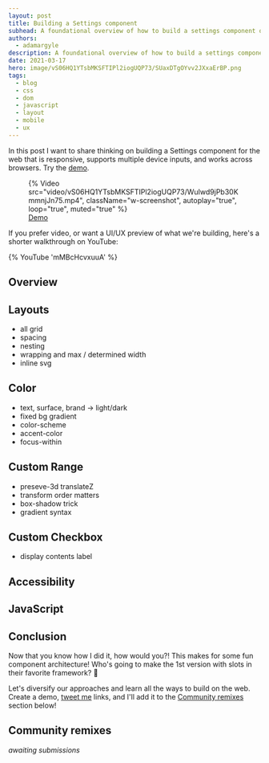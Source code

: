 ```yaml
---
layout: post
title: Building a Settings component
subhead: A foundational overview of how to build a settings component of sliders and checkboxes.
authors:
  - adamargyle
description: A foundational overview of how to build a settings component of sliders and checkboxes.
date: 2021-03-17
hero: image/vS06HQ1YTsbMKSFTIPl2iogUQP73/SUaxDTgOYvv2JXxaErBP.png
tags:
  - blog
  - css
  - dom
  - javascript
  - layout
  - mobile
  - ux
---
```


In this post I want to share thinking on building a Settings component for the web
that is responsive, supports multiple device inputs, and works across browsers.
Try the [demo](https://gui-challenges.web.app/settings/dist/).

<figure class="w-figure w-figure--fullbleed">
  {% Video 
    src="video/vS06HQ1YTsbMKSFTIPl2iogUQP73/WuIwd9jPb30KmmnjJn75.mp4",
    className="w-screenshot", 
    autoplay="true", 
    loop="true", 
    muted="true" 
  %}
  <figcaption class="w-figure">
    <a href="https://gui-challenges.web.app/settings/dist/">Demo</a>
  </figcaption>
</figure>

If you prefer video, or want a UI/UX preview of what we're building, 
here's a shorter walkthrough on YouTube:

{% YouTube 'mMBcHcvxuuA' %}

## Overview



## Layouts
- all grid
- spacing
- nesting
- wrapping and max / determined width
- inline svg

## Color
- text, surface, brand -> light/dark
- fixed bg gradient
- color-scheme
- accent-color
- focus-within

## Custom Range
- preseve-3d translateZ
- transform order matters
- box-shadow trick
- gradient syntax

## Custom Checkbox
- display contents label

## Accessibility

## JavaScript

## Conclusion

Now that you know how I did it, how would you?! This makes for some fun
component architecture! Who's going to make the 1st version with slots in their
favorite framework? 🙂

Let's diversify our approaches and learn all the ways to build on the web.
Create a demo, [tweet me](https://twitter.com/argyleink)
links, and I'll add it to the [Community remixes](#community-remixes)
section below!

## Community remixes

<i>awaiting submissions</i>
